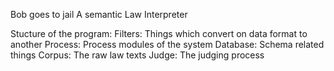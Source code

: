Bob goes to jail
A semantic Law Interpreter

Stucture of the program:
Filters: Things which convert on data format to another
Process: Process modules of the system
Database: Schema related things
Corpus: The raw law texts
Judge: The judging process
